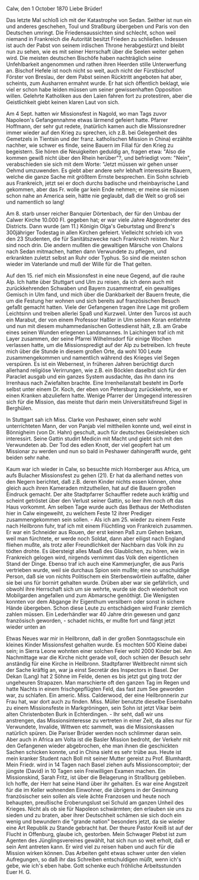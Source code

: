  Calw, den 1 October 1870
Liebe Brüder!

Das letzte Mal schloß ich mit der Katastrophe von Sedan. Seither ist nun ein und anderes geschehen, Toul und Straßburg übergeben und Paris von den Deutschen umringt. Die Friedensaussichten sind schlecht, schon weil niemand in Frankreich die Autorität besitzt Frieden zu schließen. Indessen ist auch der Pabst von seinem irdischen Throne herabgestürzt und bleibt nun zu sehen, wie es mit seiner Herrschaft über die Seelen weiter gehen wird. Die meisten deutschen Bischöfe haben nachträglich seine Unfehlbarkeit angenommen und rathen ihren Heerden stille Unterwerfung an. Bischof Hefele ist noch nicht so weit, auch nicht der Fürstbischof Förster von Breslau, der dem Pabst seinen Rücktritt angeboten hat aber, scheints, zum Ausharren ermahnt wurde. Er hat sich öffentlich beklagt, wie viel er schon habe leiden müssen um seiner gewissenhaften Opposition willen. Gelehrte Katholiken aus den Laien fahren fort zu protestiren, aber die Geistlichkeit giebt keinen klaren Laut von sich.

Am 4 Sept. hatten wir Missionsfest in Nagold, wo man Tags zuvor Napoleon's Gefangennahme etwas lärmend gefeiert hatte. Pfarrer Hoffmann, der sehr gut redete, (natürlich kamen auch die Missionsredner immer wieder auf den Krieg zu sprechen, ich z.B. bei Gelegenheit des Gemetzels in Tientsin und der franz. katholischen Mission in China) erzählte nachher, wie schwer es finde, seine Bauern im Filial für den Krieg zu begeistern. Sie hören die Neuigkeiten geduldig an, fragen etwa: "Also die kommen gewiß nicht über den Rhein herüber"?, und befriedigt vom: "Nein", verabschieden sie sich mit dem Worte: "Jetzt müssen wir gehen unser Oehmd umzuwenden. Es giebt aber andere sehr lebhaft interessirte Bauern, welche die ganze Sache mit größtem Ernste besprechen. Ein Sohn schrieb aus Frankreich, jetzt sei er doch durchs badische und rheinbayrische Land gekommen, aber das Fr. wolle gar kein Ende nehmen; er meine sie müssen schon nahe an America sein, hätte nie geglaubt, daß die Welt so groß sei und namentlich so lang!

Am 8. starb unser reicher Banquier Dörtenbach, der für den Umbau der Calwer Kirche 10.000 Fl. gegeben hat; er war viele Jahre Abgeordneter des Districts. Dann wurde (am 11.) Königin Olga's Geburtstag und Brenz's 300jähriger Todestag in allen Kirchen gefeiert. Vielleicht schrieb ich von den 23 Studenten, die für Sanitätszwecke nach Frankreich reisten. Nur 2 sind noch drin. Die andern mußten die gewaltigen Märsche von Chalons nach Sedan mitmachen, hatten dann Verwundete zu pflegen, und erkrankten zuletzt selbst an Ruhr oder Typhus. So sind die meisten schon wieder im Vaterlande und muß der Wille für die That gelten.

Auf den 15. rief mich ein Missionsfest in eine neue Gegend, auf die rauhe Alp. Ich hatte über Stuttgart und Ulm zu reisen, da ich denn auch mit zurückkehrenden Schwaben und Bayern zusammentraf, ein gewaltiges Gemisch in Ulm fand, und mich über die Dankbarkeit der Bauern freute, die um die Festung her wohnen und sich bereits auf französischen Besuch gefaßt gemacht hatten. Viele der Gefangenen tragen ihre Lage mit großem Leichtsinn und treiben allerlei Spaß und Kurzweil. Unter den Turcos ist auch ein Marabut, der von einem Professor Haßler in Ulm seinen Koran entlehnte und nun mit diesem muhammedanischen Gottesdienst hält, z.B. am Grabe eines seinen Wunden erlegenen Landsmannes. In Laichingen traf ich mit Layer zusammen, der seine Pfarrei Wilhelmsdorf für einige Wochen verlassen hatte, um die Missionspredigt auf der Alp zu betreiben. Ich freute mich über die Stunde in diesem großen Orte, da wohl 100 Leute zusammengekommen und namentlich während des Krieges viel Segen verspüren. Es ist ein Webernest, in früheren Jahren berüchtigt durch allerhand religiöse Verirrungen, wie z.B. ein Böcklen daselbst sich für den Paraclet ausgab und ein ganzes System ausdachte, das ihn dann ins Irrenhaus nach Zwiefalten brachte. Eine Irrenheilanstalt besteht im Dorfe selbst unter einem Dr. Koch, der eben von Petersburg zurückkehrte, wo er einen Kranken abzuliefern hatte. Wenige Pfarrer der Umgegend interessiren sich für die Mission, das meiste thut darin mein Universitätsfreund Sigel in Berghülen.

In Stuttgart sah ich Miss. Clarke von Peshawer, einen sehr wohl unterrichteten Mann, der von Panjab viel mittheilen konnte und, weil einst in Bönnigheim (von Dr. Hahn) geschult, auch für deutsches Geistesleben sich interessirt. Seine Gattin studirt Medicin mit Macht und giebt sich mit den Verwundeten ab. Der Tod des edlen Knott, der viel geopfert hat um Missionar zu werden und nun so bald in Peshawer dahingerafft wurde, geht beiden sehr nahe.

Kaum war ich wieder in Calw, so besuchte mich Hornberger aus Africa, um aufs Bulacher Missionsfest zu gehen (21). Er hat da allerhand nettes von den Negern berichtet, daß z.B. deren Kinder nichts essen können, ohne gleich auch ihren Kameraden mitzutheilen, hat auf die Bauern großen Eindruck gemacht. Der alte Stadtpfarrer Schauffler redete auch kräftig und scheint getröstet über den Verlust seiner Gattin, so leer ihm noch oft das Haus vorkommt. Am selben Tage wurde auch das Bethaus der Methodisten hier in Calw eingeweiht, zu welchem Feste 12 ihrer Prediger zusammengekommen sein sollen. - Als ich am 25. wieder zu einem Feste nach Heilbronn fuhr, traf ich mit einem Flüchtling von Frankreich zusammen. Er war ein Schneider aus Rouen, der erst keinen Paß zum Gehen bekam, weil man fürchtete, er werde noch Soldat, dann aber eiligst nach England fliehen mußte, als trotz aller Freundlichkeit der Nachbarn das Volk ihn zu tödten drohte. Es übersteigt alles Maaß des Glaublichen, zu hören, wie in Frankreich gelogen wird, nirgends vernimmt das Volk den eigentlichen Stand der Dinge. Ebenso traf ich auch eine Kammerjungfer, die aus Paris vertrieben wurde, weil sie durchaus Spion sein mußte; eine so unschuldige Person, daß sie von nichts Politischem ein Sterbenswörtlein auffaßte, daher sie bei uns für bornirt gehalten wurde. Drüben aber war sie gefährlich, und obwohl ihre Herrschaft sich um sie wehrte, wurde sie doch wiederholt von Mobilgarden angefallen und zum Abmarsche genöthigt. Die Wenigsten konnten vor dem Abgange ihr Eigenthum versilbern oder sonst in sichere Hände übergeben. Schon diese Leute zu entschädigen wird Frankr ziemlich zahlen müssen. Ein Lederhändler war 40 Jahre drin gewesen und ganz französisch geworden, - schadet nichts, er mußte fort und fängt jetzt wieder unten an

Etwas Neues war mir in Heilbronn, daß in der großen Sonntagsschule ein kleines Kinder Missionsfest gehalten wurde. Es mochten 500 Kleine dabei sein; in Sierra Leone wohnten einer solchen Feier wohl 2000 Kinder bei. Am Nachmittage war die Kirche nicht gerade voll, doch schien der Besuch sehr anständig für eine Kirche in Heilbronn. Stadtpfarrer Weitbrecht nimmt sich der Sache kräftig an, war ja einst Secretär des Inspectors in Basel. Der Dekan (Lang) hat 2 Söhne im Felde, denen es bis jetzt gut ging trotz der ungeheuren Strapazen. Man marschierte oft den ganzen Tag im Regen und hatte Nachts in einem frischgepflügten Feld, das fast zum See geworden war, zu schlafen. Ein americ. Miss. Calderwood, der eine Heilbronnerin zur Frau hat, war dort auch zu finden. Miss. Müller benutzte dieselbe Eisenbahn zu einem Missionsfeste in Markgröningen, sein Sohn ist jetzt Vikar beim alten Christenboten Burk in Echterdingen. - Ihr seht, daß wir uns anstrengen, das Missionsinteresse zu vertreten in einer Zeit, da alles nur für Verwundete, Invalide, Wittwen etc sammelt, was die Missionskassen natürlich spüren. Die Pariser Brüder werden noch schlimmer daran sein. Aber auch in Africa am Volta ist die Basler Mission bedroht, der Verkehr mit den Gefangenen wieder abgebrochen, ehe man ihnen die geschickten Sachen schicken konnte, und in China sieht es sehr trübe aus. Heute ist mein kranker Student nach Boll mit seiner Mutter gereist zu Prof. Blumhardt. Mein Friedr. wird in 14 Tagen nach Basel ziehen aufs Missionscomptoir; der jüngste (David) in 10 Tagen sein Freiwilligen Examen machen. Ein Missionskind, Sarah Fritz, ist über die Belagerung in Straßburg geblieben. Ich hoffe, der Herr hat seine Hand über ihr gehalten. Es war eine Angstzeit für die im Keller wohnenden Einwohner, die übrigens in der Gesinnung französischer sein sollen als viele ächte Franzosen und heute noch behaupten, preußische Eroberungslust sei Schuld am ganzen Unheil des Krieges. Nicht als ob sie für Napoleon schwärmten; den erlauben sie uns zu sieden und zu braten, aber ihrer Deutschheit schämen sie sich doch ein wenig und bewundern die "grande nation" besonders jetzt, da sie wieder eine Art Republik zu Stande gebracht hat. Der theure Pastor Kreiß ist auf der Flucht in Offenburg, glaube ich, gestorben. Mein Schwager Plebst ist zum Agenten des Jünglingsvereines gewählt, hat sich nun so weit erholt, daß er sein Amt antreten kann. Er wird viel zu reisen haben und auch für die Mission wirken können. Das Arbeiten geht etwas schwer unter den vielen Aufregungen, so daß ihr das Schreiben entschuldigen müßt, wenn ich's gebe, wie ich's eben habe. Gott schenke euch fröhliche Arbeitsstunden
 Euer H. G.
